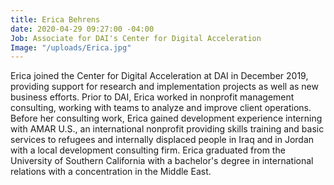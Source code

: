 ```yaml
---
title: Erica Behrens
date: 2020-04-29 09:27:00 -04:00
Job: Associate for DAI's Center for Digital Acceleration
Image: "/uploads/Erica.jpg"
---
```


Erica joined the Center for Digital Acceleration at DAI in December 2019, providing support for research and implementation projects as well as new business efforts. Prior to DAI, Erica worked in nonprofit management consulting, working with teams to analyze and improve client operations. Before her consulting work, Erica gained development experience interning with AMAR U.S., an international nonprofit providing skills training and basic services to refugees and internally displaced people in Iraq and in Jordan with a local development consulting firm. Erica graduated from the University of Southern California with a bachelor's degree in international relations with a concentration in the Middle East.
